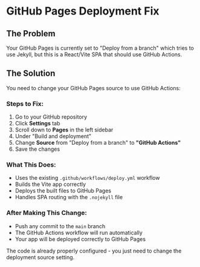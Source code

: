 # GitHub Pages Deployment Fix

## The Problem
Your GitHub Pages is currently set to "Deploy from a branch" which tries to use Jekyll, but this is a React/Vite SPA that should use GitHub Actions.

## The Solution
You need to change your GitHub Pages source to use GitHub Actions:

### Steps to Fix:
1. Go to your GitHub repository
2. Click **Settings** tab
3. Scroll down to **Pages** in the left sidebar
4. Under "Build and deployment"
5. Change **Source** from "Deploy from a branch" to **"GitHub Actions"**
6. Save the changes

### What This Does:
- Uses the existing `.github/workflows/deploy.yml` workflow
- Builds the Vite app correctly 
- Deploys the built files to GitHub Pages
- Handles SPA routing with the `.nojekyll` file

### After Making This Change:
- Push any commit to the `main` branch
- The GitHub Actions workflow will run automatically
- Your app will be deployed correctly to GitHub Pages

The code is already properly configured - you just need to change the deployment source setting.